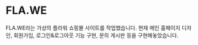 # FLA.WE
FLA.WE라는 가상의 플라워 쇼핑몰 사이트를 작업했습니다. 현재 메인 홈페이지 디자인, 회원가입, 로그인&로그아웃 기능 구현, 문의 게시판 등을 구현해놓았습니다.

